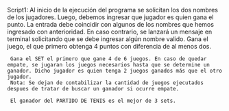

Script1: 
   	Al inicio de la ejecución del programa se solicitan los dos nombres de los jugadores. Luego, debemos ingresar que jugador es quien gana el punto. La entrada debe coincidir con algunos de los nombres que hemos ingresado con anterioridad. En caso contrario, se lanzará un mensaje en terminal solicitando que se debe ingresar algún nombre valido. Gana el juego, el que primero obtenga 4 puntos con diferencia de al menos dos.
   	
   	 Gana el SET el primero que gane 4 de 6 juegos. En caso de quedar empate, se jugaran los juegos necesarios hasta que se determine un ganador. Dicho jugador es quien tenga 2 juegos ganados más que el otro jugador.
   	 Nota: Se dejan de contabilizar la cantidad de juegos ejecutados despues de tratar de buscar un ganador si ocurre empate.  
   	 
   	 El ganador del PARTIDO DE TENIS es el mejor de 3 sets.  
   	
   	
